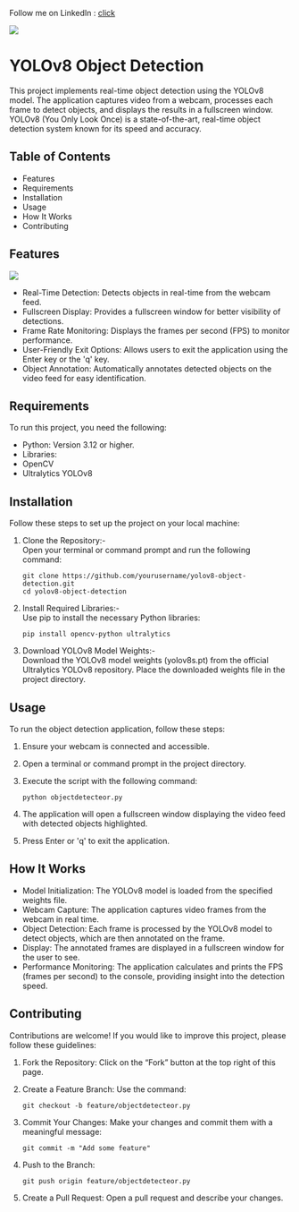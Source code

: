


Follow me on LinkedIn : [click](https://www.linkedin.com/in/jitendarkumarsaini25/)

![](https://forums.fast.ai/uploads/default/original/3X/8/4/84024fd0e29cb074c986a4c567aba8419492dcb2.jpeg)
# YOLOv8 Object Detection #

This project implements real-time object detection using the YOLOv8 model. The application captures video from a webcam, processes each frame to detect objects, and displays the results in a fullscreen window. YOLOv8 (You Only Look Once) is a state-of-the-art, real-time object detection system known for its speed and accuracy.

## Table of Contents
- Features
- Requirements
- Installation
- Usage
- How It Works
- Contributing

## Features
  ![](https://ubiai.tools/wp-content/uploads/2023/10/YOLO.jpg)
- Real-Time Detection: Detects objects in real-time from the webcam feed.
- Fullscreen Display: Provides a fullscreen window for better visibility of detections.
- Frame Rate Monitoring: Displays the frames per second (FPS) to monitor performance.
- User-Friendly Exit Options: Allows users to exit the application using the Enter key or the 'q' key.
- Object Annotation: Automatically annotates detected objects on the video feed for easy identification.

## Requirements
To run this project, you need the following:

- Python: Version 3.12 or higher.
- Libraries:
- OpenCV
- Ultralytics YOLOv8

## Installation
Follow these steps to set up the project on your local machine:

1. Clone the Repository:-<br>
Open your terminal or command prompt and run the following command:

     ```
     git clone https://github.com/yourusername/yolov8-object-detection.git
     cd yolov8-object-detection
    ```

2. Install Required Libraries:-<br>
Use pip to install the necessary Python libraries:

    ```
   pip install opencv-python ultralytics
   ```
3. Download YOLOv8 Model Weights:-<br>
Download the YOLOv8 model weights (yolov8s.pt) from the official Ultralytics YOLOv8 repository. Place the downloaded weights file in the project directory.

## Usage
To run the object detection application, follow these steps:

 1. Ensure your webcam is connected and accessible.

 2. Open a terminal or command prompt in the project directory.

 3. Execute the script with the following command:

     ```
     python objectdetecteor.py
     ```


 4. The application will open a fullscreen window displaying the video feed with detected objects highlighted.

 5. Press Enter or 'q' to exit the application.

## How It Works ##
- Model Initialization: The YOLOv8 model is loaded from the specified weights file.
- Webcam Capture: The application captures video frames from the webcam in real time.
- Object Detection: Each frame is processed by the YOLOv8 model to detect objects, which are then annotated on the frame.
- Display: The annotated frames are displayed in a fullscreen window for the user to see.
- Performance Monitoring: The application calculates and prints the FPS (frames per second) to the console, providing insight into the detection speed.

## Contributing

Contributions are welcome! If you would like to improve this project, please follow these guidelines:

 1. Fork the Repository: Click on the “Fork” button at the top right of this page.

 2. Create a Feature Branch: Use the command:
    ````
    git checkout -b feature/objectdetecteor.py
    ````
 3. Commit Your Changes: Make your changes and commit them with a meaningful message:
    ````
    git commit -m "Add some feature"
    ````
 4. Push to the Branch:

    ````
    git push origin feature/objectdetecteor.py
    ````
5. Create a Pull Request: Open a pull request and describe your changes.
